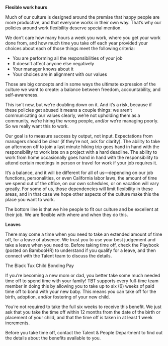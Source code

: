**Flexible work hours**
 
Much of our culture is designed around the premise that happy people are more productive, and that everyone works in their own way. That’s why our policies around work flexibility deserve special mention. 

We don’t care how many hours a week you work, where you get your work done from, and how much time you take off each year provided your choices about each of those things meet the following criteria: 

* You are performing all the responsibilities of your job
* It doesn’t affect anyone else negatively
* Your manager knows about it
* Your choices are in alignment with our values 

Those are big concepts and in some ways the ultimate expression of the culture we want to create: a balance between freedom, accountability, and self-awareness.  

This isn’t new, but we’re doubling down on it. And it’s a risk, because if these policies get abused it means a couple things: we aren’t communicating our values clearly, we’re not upholding them as a community, we’re hiring the wrong people, and/or we’re managing poorly. So we really want this to work. 

Our goal is to measure success by output, not input. Expectations from managers should be clear (if they’re not, ask for clarity). The ability to take an afternoon off to join a last minute hiking trip goes hand in hand with the responsibility to work late on a project with a hard deadline. The ability to work from home occasionally goes hand in hand with the responsibility to attend certain meetings in person or travel for work if your job requires it. 

It’s a balance, and it will be different for all of us—depending on our job functions, personalities, or even California labor laws, the amount of time we spend out of the office, on our own schedules, or on vacation will vary greatly. For some of us, those dependencies will limit flexibility in these areas, and in that case we hope other aspects of the culture make this the place you want to work. 

The bottom line is that we hire people to fit our culture and be excellent at their job. We are flexible with where and when they do this.

**Leaves**

There may come a time when you need to take an extended amount of time off, for a leave of absence. We trust you to use your best judgement and take a leave when you need to. Before taking time off, check the Playbook (posted on BambooHR) to understand if you qualify for a leave, and then connect with the Talent team to discuss the details. 

The Black Tux Child Bonding Pay

If you’re becoming a new mom or dad, you better take some much needed time off to spend time with your family! TBT supports every full-time team member in doing this by allowing you to take up to six (6) weeks of paid time off to bond with your new baby. This means you can take off for the birth, adoption, and/or fostering of your new child.  

You’re not required to take the full six weeks to receive this benefit. We just ask that you take the time off within 12 months from the date of the birth or placement of your child, and that the time off is taken in at least 1 week increments. 

Before you take time off, contact the Talent & People Department to find out the details about the benefits available to you.
